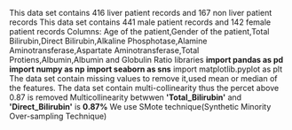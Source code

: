 This data set contains 416 liver patient records and 167 non liver patient records
This data set contains 441 male patient records and 142 female patient records
Columns:
Age of the patient,Gender of the patient,Total Bilirubin,Direct Bilirubin,Alkaline Phosphotase,Alamine Aminotransferase,Aspartate Aminotransferase,Total Protiens,Albumin,Albumin and Globulin Ratio
libraries
**import pandas as pd**
**import numpy as np**
**import seaborn as sns**
import matplotlib.pyplot as plt
The data set contain missing values to remove it,used mean or median of the features.
The data set contain multi-collinearity thus the percet above 0.87 is removed
Multicollinearity betwwen **'Total_Bilirubin'** and **'Direct_Bilirubin'** is **0.87%**
We use SMote technique(Synthetic Minority Over-sampling Technique)
